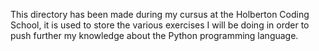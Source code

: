 This directory has been made during my cursus at the Holberton Coding School, it is used to store the various exercises I will be doing in order to push further my knowledge about the Python programming language.
